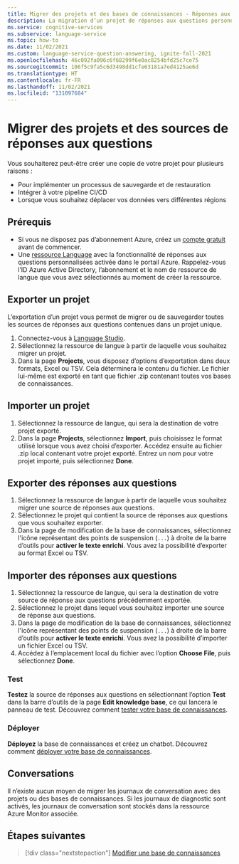 ```yaml
---
title: Migrer des projets et des bases de connaissances - Réponses aux questions personnalisées
description: La migration d’un projet de réponses aux questions personnalisées nécessite l’exportation d’un projet à partir d’une ressource, puis l’importation dans une autre.
ms.service: cognitive-services
ms.subservice: language-service
ms.topic: how-to
ms.date: 11/02/2021
ms.custom: language-service-question-answering, ignite-fall-2021
ms.openlocfilehash: 46c092fa096c6f68299f6e0ac8254bfd25c7ce75
ms.sourcegitcommit: 106f5c9fa5c6d3498dd1cfe63181a7ed4125ae6d
ms.translationtype: HT
ms.contentlocale: fr-FR
ms.lasthandoff: 11/02/2021
ms.locfileid: "131097684"
---
```

# <a name="migrate-projects-and-question-answer-sources"></a>Migrer des projets et des sources de réponses aux questions

Vous souhaiterez peut-être créer une copie de votre projet pour plusieurs raisons :

* Pour implémenter un processus de sauvegarde et de restauration
* Intégrer à votre pipeline CI/CD
* Lorsque vous souhaitez déplacer vos données vers différentes régions

## <a name="prerequisites"></a>Prérequis

* Si vous ne disposez pas d’abonnement Azure, créez un [compte gratuit](https://azure.microsoft.com/free/cognitive-services/) avant de commencer.
* Une [ressource Language](https://aka.ms/create-language-resource) avec la fonctionnalité de réponses aux questions personnalisées activée dans le portail Azure. Rappelez-vous l’ID Azure Active Directory, l’abonnement et le nom de ressource de langue que vous avez sélectionnés au moment de créer la ressource.

## <a name="export-a-project"></a>Exporter un projet

L’exportation d’un projet vous permet de migrer ou de sauvegarder toutes les sources de réponses aux questions contenues dans un projet unique.

1. Connectez-vous à [Language Studio](https://language.azure.com/).
1. Sélectionnez la ressource de langue à partir de laquelle vous souhaitez migrer un projet.
1. Dans la page **Projects**, vous disposez d’options d’exportation dans deux formats, Excel ou TSV. Cela déterminera le contenu du fichier. Le fichier lui-même est exporté en tant que fichier .zip contenant toutes vos bases de connaissances.

## <a name="import-a-project"></a>Importer un projet  

1. Sélectionnez la ressource de langue, qui sera la destination de votre projet exporté.
1. Dans la page **Projects**, sélectionnez **Import**, puis choisissez le format utilisé lorsque vous avez choisi d’exporter. Accédez ensuite au fichier .zip local contenant votre projet exporté. Entrez un nom pour votre projet importé, puis sélectionnez **Done**.

## <a name="export-question-and-answers"></a>Exporter des réponses aux questions

1. Sélectionnez la ressource de langue à partir de laquelle vous souhaitez migrer une source de réponses aux questions.
1. Sélectionnez le projet qui contient la source de réponses aux questions que vous souhaitez exporter.
1. Dans la page de modification de la base de connaissances, sélectionnez l'icône représentant des points de suspension (`...`) à droite de la barre d’outils pour **activer le texte enrichi**. Vous avez la possibilité d’exporter au format Excel ou TSV.

## <a name="import-question-and-answers"></a>Importer des réponses aux questions

1. Sélectionnez la ressource de langue, qui sera la destination de votre source de réponse aux questions précédemment exportée.
1. Sélectionnez le projet dans lequel vous souhaitez importer une source de réponse aux questions.
1. Dans la page de modification de la base de connaissances, sélectionnez l'icône représentant des points de suspension (`...`) à droite de la barre d’outils pour **activer le texte enrichi**. Vous avez la possibilité d’importer un fichier Excel ou TSV.
1. Accédez à l’emplacement local du fichier avec l’option **Choose File**, puis sélectionnez **Done**.

<!-- TODO: Replace Link-->
### <a name="test"></a>Test

**Testez** la source de réponses aux questions en sélectionnant l’option **Test** dans la barre d’outils de la page **Edit knowledge base**, ce qui lancera le panneau de test. Découvrez comment [tester votre base de connaissances](../../../qnamaker/How-To/test-knowledge-base.md).

### <a name="deploy"></a>Déployer

<!-- TODO: Replace Link-->
**Déployez** la base de connaissances et créez un chatbot. Découvrez comment [déployer votre base de connaissances](../../../qnamaker/Quickstarts/create-publish-knowledge-base.md#publish-the-knowledge-base).

## <a name="chat-logs"></a>Conversations

Il n’existe aucun moyen de migrer les journaux de conversation avec des projets ou des bases de connaissances. Si les journaux de diagnostic sont activés, les journaux de conversation sont stockés dans la ressource Azure Monitor associée.

## <a name="next-steps"></a>Étapes suivantes

<!-- TODO: Replace Link-->
> [!div class="nextstepaction"]
> [Modifier une base de connaissances](../../../qnamaker/How-To/edit-knowledge-base.md)
